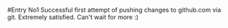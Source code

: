 #Entry No1
Successful first attempt of pushing changes to github.com via git. Extremely satisfied. Can't wait for more :)